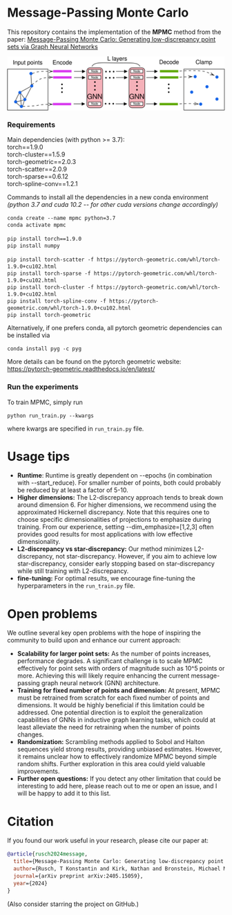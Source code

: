 # Message-Passing Monte Carlo
This repository contains the implementation of the **MPMC** method 
from the paper:
[Message-Passing Monte Carlo: Generating low-discrepancy point sets via Graph Neural Networks](https://arxiv.org/abs/2405.15059)

<p align="center">
<img align="middle" src="./imgs/MPMC_model.png" width="600" />
</p>

### Requirements
Main dependencies (with python >= 3.7):<br />
torch==1.9.0<br />
torch-cluster==1.5.9<br />
torch-geometric==2.0.3<br />
torch-scatter==2.0.9<br />
torch-sparse==0.6.12<br />
torch-spline-conv==1.2.1<br />

Commands to install all the dependencies in a new conda environment <br />
*(python 3.7 and cuda 10.2 -- for other cuda versions change accordingly)*
```
conda create --name mpmc python=3.7
conda activate mpmc

pip install torch==1.9.0
pip install numpy

pip install torch-scatter -f https://pytorch-geometric.com/whl/torch-1.9.0+cu102.html
pip install torch-sparse -f https://pytorch-geometric.com/whl/torch-1.9.0+cu102.html
pip install torch-cluster -f https://pytorch-geometric.com/whl/torch-1.9.0+cu102.html
pip install torch-spline-conv -f https://pytorch-geometric.com/whl/torch-1.9.0+cu102.html
pip install torch-geometric
```
Alternatively, if one prefers conda, all pytorch geometric dependencies can be installed via
```
conda install pyg -c pyg
```
More details can be found on the pytorch geometric website: https://pytorch-geometric.readthedocs.io/en/latest/
### Run the experiments
To train MPMC, simply run
```
python run_train.py --kwargs
```
where kwargs are specified in `run_train.py` file.

# Usage tips
* **Runtime**: Runtime is greatly dependent on --epochs (in combination with
--start_reduce). For smaller number of points, 
both could probably be reduced by at least a factor of 5-10.
* **Higher dimensions:** The L2-discrepancy approach tends to break down around dimension 6. 
For higher dimensions, we recommend using the approximated Hickernell discrepancy. Note that this requires one
to choose specific dimensionalities of projections to emphasize during training. 
From our experience, setting --dim_emphasize=[1,2,3] often 
provides good results for most applications with low effective dimensionality.
* **L2-discrepancy vs star-discrepancy:** Our method minimizes L2-discrepancy, not star-discrepancy. However, if 
you aim to achieve low star-discrepancy, consider early stopping based on star-discrepancy 
while still training with L2-discrepancy.
* **fine-tuning:** For optimal results, we encourage fine-tuning the 
hyperparameters in the `run_train.py` file.

# Open problems
We outline several key open problems with the hope of inspiring the community to 
build upon and enhance our current approach:
* **Scalability for larger point sets:** As the number of points 
increases, performance degrades. A significant challenge is to 
scale MPMC effectively for point sets 
with orders of magnitude such as 10^5 points or more. 
Achieving this will likely require enhancing the current 
message-passing graph neural network (GNN) architecture.
* **Training for fixed number of points and dimension:** At present, 
MPMC must be retrained from scratch for each fixed number of points 
and dimensions. It would be highly beneficial if this limitation 
could be addressed. One potential direction is to exploit the 
generalization capabilities of GNNs in inductive graph learning 
tasks, which could at least alleviate the need for retraining when 
the number of points changes.
* **Randomization:**  Scrambling methods applied to Sobol 
and Halton sequences yield strong results, providing unbiased 
estimates. However, it remains unclear how to effectively 
randomize MPMC beyond simple random shifts. 
Further exploration in this area could yield valuable improvements.
* **Further open questions:** If you detect any other limitation that could be interesting
to add here, please reach out to me or open an issue,
and I will be happy to add it to this list.

# Citation
If you found our work useful in your research, please cite our paper at:
```bibtex
@article{rusch2024message,
  title={Message-Passing Monte Carlo: Generating low-discrepancy point sets via Graph Neural Networks},
  author={Rusch, T Konstantin and Kirk, Nathan and Bronstein, Michael M and Lemieux, Christiane and Rus, Daniela},
  journal={arXiv preprint arXiv:2405.15059},
  year={2024}
}
```
(Also consider starring the project on GitHub.)
